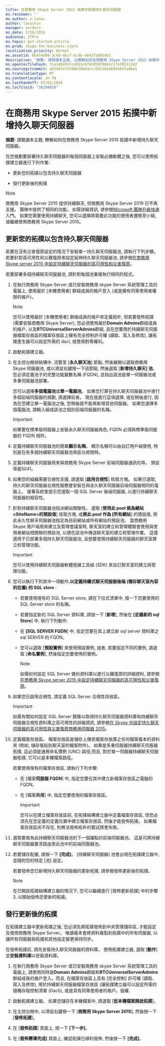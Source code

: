 ```yaml
---
title: 在商務用 Skype Server 2015 拓撲中新增持久聊天伺服器
ms.reviewer: ''
ms.author: v-lanac
author: lanachin
manager: serdars
ms.date: 3/28/2016
audience: ITPro
ms.topic: get-started-article
ms.prod: skype-for-business-itpro
localization_priority: Normal
ms.assetid: 6b4f4d69-3c9d-4bc7-bc9b-46427a095de2
description: '摘要: 請閱讀本主題, 以瞭解如何在商務用 Skype Server 2015 拓撲中新增持久聊天伺服器。'
ms.openlocfilehash: 7ce1db891fce953cbf0195870661c174703113d2
ms.sourcegitcommit: d4248fefd706616bd3ccc5b510a6696303fa88e1
ms.translationtype: MT
ms.contentlocale: zh-TW
ms.lasthandoff: 07/02/2019
ms.locfileid: "36194010"
---
```

# <a name="add-persistent-chat-server-to-your-skype-for-business-server-2015-topology"></a>在商務用 Skype Server 2015 拓撲中新增持久聊天伺服器
 
**摘要:** 請閱讀本主題, 瞭解如何在商務用 Skype Server 2015 拓撲中新增持久聊天伺服器。
  
在您規劃要部署持久聊天伺服器的每個伺服器上安裝必備軟體之後, 您可以使用拓撲建立器進行下列作業: 
  
- 更新您的拓撲以包含持久聊天伺服器
    
- 發行更新後的拓撲
    
> [!NOTE] 
> 商務用 Skype Server 2015 提供持續聊天, 但商務用 Skype Server 2019 已不再支援。 團隊中提供了相同的功能。 如需詳細資訊, 請參閱[Microsoft 團隊升級快速](/microsoftteams/upgrade-start-here)入門。 如果您需要使用持續聊天, 您可以選擇將需要此功能的使用者遷移至小組, 或繼續使用商務用 Skype Server 2015。 

## <a name="update-your-topology-to-include-persistent-chat-server"></a>更新您的拓撲以包含持久聊天伺服器

若要在沒有災害復原設定的情況下安裝單一持久聊天伺服器池, 請執行下列步驟。 若要針對高可用性和災難復原來設定延伸持久聊天伺服器池, 請參閱[在商務用 Skype server 2015 中設定持續聊天伺服器的高可用性和災害復原](../../deploy/deploy-high-availability-and-disaster-recovery/configure-hadr-for-persistent-chat.md)。
  
若要部署多個持續聊天伺服器池, 請針對每個池重複執行相同的程式。
  
1. 在執行商務用 Skype Server 或已安裝商務用 skype Server 系統管理工具的電腦上, 使用屬於 [本機使用者] 群組成員的帳戶登入 (或是擁有同等使用者權限的帳戶)。
    
    > [!NOTE]
    > 您可以使用屬於 [本機使用者] 群組成員的帳戶來定義拓朴, 但若要發佈拓撲 (需要安裝商務用 Skype Server), 您必須使用屬於**Domain Admins**群組成員的帳戶, 以及**RTCUniversalServerAdmins**群組, 且在您要用於持續聊天伺服器檔案存放區的檔案存放區上擁有完全控制許可權 (讀取、寫入及修改), 讓拓撲產生器可以設定所需的 dacl, 或使用對等權利。
  
2. 啟動拓撲建立器。
    
3. 在主控台樹狀結構中, 流覽至 [**永久聊天池**] 節點, 然後展開以選取商務用 Skype 伺服器池, 或以滑鼠右鍵按一下該節點, 然後選取 [**新增持久聊天] 池**。 您必須定義池子的完整功能變數名稱 (FQDN), 並指出該池是單一伺服器池或多重伺服器池部署。
    
    您可以選擇**多個電腦池**或**單一電腦池**。 如果您打算在持久聊天伺服器池中進行多個前端伺服器的規劃, 請選擇前者。 現在就進行這項選擇, 或在稍後進行, 因為在您建立單一電腦池之後, 您稍後就不能再新增其他伺服器。 如果您選擇多個電腦池, 請輸入組成該池之個別前端伺服器的名稱。
    
    > [!IMPORTANT]
    > 如果要在標準版伺服器上安裝永久聊天伺服器角色, FQDN 必須與標準版伺服器的 FQDN 相符。 
  
4. 定義持續聊天伺服器池的簡單**顯示名稱**。 顯示名稱可以由自訂用戶端使用, 特別是在有多個持續聊天伺服器池來區分房間時。
    
5. 定義持續聊天伺服器用來與商務用 Skype Server 前端伺服器通訊的埠。 預設埠是5041。
    
6. 如果您的組織需要合規性支援, 請選取 [**啟用合規性**] 核取方塊。 如果已選取, 持久的聊天伺服器合規性服務會安裝在與永久聊天伺服器前端伺服器相同的電腦上。 接著系統會提示您選取一個 SQL Server 後端伺服器, 以進行持續聊天伺服器的相容性。
    
7. 針對持續聊天伺服器池指派網站關聯性。 選取 [**使用此 pool 做為網站\<SiteName\>的預設值**] 核取方塊, 或**將此 pool 作為 [所有網站**] 的預設值, 將此永久性聊天伺服器池指定為目前網站或所有網站的預設池。 當商務用 Skype 用戶端用來建立及管理會議室時, 聊天室的建立和管理體驗會使用與使用者網站相關聯的預設池, 以便在該池中傳送聊天室的建立和管理作業。 這僅適用于已部署多個持久聊天伺服器池, 且想要使用持續聊天伺服器的聊天室建立和管理功能。
    
    > [!IMPORTANT]
    > 您可以使用持續聊天伺服器軟體發展工具組 (SDK) 來自訂聊天室的建立與管理功能。 
  
8. 您可以執行下列其中一項動作,**以定義持續式聊天伺服器後端 (儲存聊天室內容的位置) 的 SQL store** :
    
   - 若要使用現有的 SQL Server store, 請在下拉式清單中, 按一下您要使用的 SQL Server store 的名稱。
    
   - 若要指定新的 SQL Server 資料庫, 請按一下 [**新增**], 然後在 **[定義新的 sql Store**] 中, 執行下列動作:
    
   - 在 **[SQL SERVER FQDN**] 中, 指定您要在其上建立新 sql server 資料庫之 sql SERVER 的 FQDN。
    
   - 您可以選取 [**預設實例**] 來使用預設實例, 或者, 若要指定不同的實例, 請選取 [**命名實例**], 然後指定您要使用的實例。
    
     > [!NOTE]
     > 如需如何設定 SQL Server 備份資料庫以進行災難復原的詳細資料, 請參閱[在商務用 Skype server 2015 中設定持續聊天伺服器的高可用性和災害復原](../../deploy/deploy-high-availability-and-disaster-recovery/configure-hadr-for-persistent-chat.md)。 
  
9. 如果您已啟用合規性, 請定義 SQL Server 合規性存放區。
    
    > [!IMPORTANT]
    > 如需有關如何設定 SQL Server 鏡像以取得持久聊天伺服器資料庫和持續聊天伺服器合規性資料庫之高可用性的詳細資訊, 請參閱[在 Skype 中設定持久聊天伺服器的高可用性與災害復原商務用伺服器 2015](../../deploy/deploy-high-availability-and-disaster-recovery/configure-hadr-for-persistent-chat.md)。 
  
10. 定義檔案存放區。 檔案存放區是儲存上傳至檔案存放庫之任何檔案複本的資料夾 (例如, 儲存張貼到聊天室的檔案附件)。 如果是多重伺服器持續聊天伺服器拓撲, 這必須是通用命名慣例 (UNC) 路徑;而且, 對於單一伺服器持續聊天伺服器拓撲, 它可以是本機檔案路徑。
    
    若要使用現有的檔案存放區, 請執行下列步驟:
    
    - 在 [檔案**伺服器 FQDN**] 中, 指定您要在其中建立新檔案存放區之電腦的 FQDN。
    
    - 在 [檔案**共用**] 中, 指定您要使用的檔案存放區。
    
      > [!IMPORTANT]
      > 您可以在建立檔案存放區前, 在拓撲結構建立器中定義檔案存放區, 但您必須先在您定義的定義位置中建立檔案存放區, 然後才能發佈拓撲。 如果檔案存放區尚不存在, 則無法發佈拓朴的嘗試將會失敗。 
  
11. 選取要做為此持續聊天伺服器池的下一個躍點的前端伺服器池。 這是可將持續聊天伺服器要求路由至此池中的前端伺服器池。
    
12. 若要儲存配置, 請按一下 **[完成]**。 [持續聊天伺服器] 池會出現在拓撲建立器中, 並隨附您的特定 [池] 設定。
    
    若要發佈您已新增持久聊天伺服器的更新拓撲, 請參閱發佈更新後的拓撲。
    
    > [!NOTE]
    > 在已開啟拓撲結構建立器的情況下, 您可以繼續進行 [發佈更新拓撲] 中的步驟 3, 以開始發佈您更新的拓撲。 
  
## <a name="publish-the-updated-topology"></a>發行更新後的拓撲
<a name="BKMK_PublishTopology"> </a>

在拓撲建立器中更新拓撲之後, 您必須先將拓撲發佈到中央管理儲存區, 才能設定及使用商務用 Skype Server。 唯讀複本會將資料複製到拓撲中的所有伺服器, 以讓所有伺服器與拓撲和其他設定變更保持同步。
  
在發佈拓撲前, 請先安裝持久聊天伺服器的資料庫。 使用拓撲建立器, 選取 [**動作**] 並**安裝資料庫**以安裝資料庫。
  
1. 在執行商務用 Skype Server 或已安裝商務用 skype Server 系統管理工具的電腦上, 請使用同時是**Domain Admins**群組和**RTCUniversalServerAdmins**群組成員的帳戶登入。而且, 在檔案存放區上具有 [完全控制] 許可權 (讀取、寫入及修改), 用於持續聊天伺服器檔案存放區 (讓拓撲建立器可以設定所需的隨機存取控制清單 (Dacl)), 或是具有同等使用者的帳戶。版權.
    
2. 啟動拓撲建立器。 如果您儲存在本機檔案中, 請選取 [**從本機檔案開啟拓撲**]。
    
3. 在主控台樹中, 以滑鼠右鍵按一下 [**商務用 Skype Server 2015**], 然後按一下 [**發佈拓撲**]。
    
4. 在 [**發佈拓撲**] 頁面上, 按一下 **[下一步]**。
    
5. 在 [**發佈嚮導完成]** 頁面上, 確認拓撲已順利發佈, 然後按一下 **[完成]**。
    

